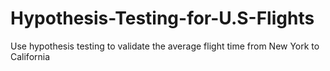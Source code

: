 # Hypothesis-Testing-for-U.S-Flights
Use hypothesis testing to validate the average flight time from New York  to California
